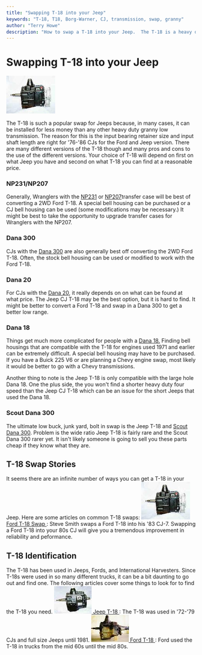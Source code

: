 ```yaml
---
title: "Swapping T-18 into your Jeep"
keywords: "T-18, T18, Borg-Warner, CJ, transmission, swap, granny"
author: "Terry Howe"
description: "How to swap a T-18 into your Jeep.  The T-18 is a heavy duty, granny low, four speed manual transmission."
---
```

# Swapping T-18 into your Jeep

[![Ford T-18 side](../../img/transmission/upgrades/ft18s_.jpg)](../../img/transmission/upgrades/ft18s.jpg)

The T-18 is such a popular swap for Jeeps because, in many cases, it can be installed for less money than any other heavy duty granny low transmission. The reason for this is the input bearing retainer size and input shaft length are right for '76-'86 CJs for the Ford and Jeep version. There are many different versions of the T-18 though and many pros and cons to the use of the different versions. Your choice of T-18 will depend on first on what Jeep you have and second on what T-18 you can find at a reasonable price.

### NP231/NP207

Generally, Wranglers with the [NP231](../../xfer/factory/np231.md) or [NP207](../../xfer/factory/np207.md)transfer case will be best of converting a 2WD Ford T-18. A special bell housing can be purchased or a CJ bell housing can be used (some modifications may be necessary.) It might be best to take the opportunity to upgrade transfer cases for Wranglers with the NP207.

### Dana 300

CJs with the [Dana 300](../../xfer/factory/d300.md) are also generally best off converting the 2WD Ford T-18. Often, the stock bell housing can be used or modified to work with the Ford T-18.

### Dana 20

For CJs with the [Dana 20](../../xfer/factory/d20.md), it really depends on on what can be found at what price. The Jeep CJ T-18 may be the best option, but it is hard to find. It might be better to convert a Ford T-18 and swap in a Dana 300 to get a better low range.

### Dana 18

Things get much more complicated for people with a [Dana 18.](../../xfer/factory/d18.md) Finding bell housings that are compatible with the T-18 for engines used 1971 and earlier can be extremely difficult. A special bell housing may have to be purchased. If you have a Buick 225 V6 or are planning a Chevy engine swap, most likely it would be better to go with a Chevy transmissions.

Another thing to note is the Jeep T-18 is only compatible with the large hole Dana 18. One the plus side, the you won't find a shorter heavy duty four speed than the Jeep CJ T-18 which can be an issue for the short Jeeps that used the Dana 18.

### Scout Dana 300

The ultimate low buck, junk yard, bolt in swap is the Jeep T-18 and [Scout Dana 300](../../xfer/upgrades/scout300.md). Problem is the wide ratio Jeep T-18 is fairly rare and the Scout Dana 300 rarer yet. It isn't likely someone is going to sell you these parts cheap if they know what they are.

## T-18 Swap Stories

It seems there are an infinite number of ways you can get a T-18 in your Jeep. Here are some articles on common T-18 swaps:
![](../../img/transmission/upgrades/ft18s_.jpg)[ Ford T-18 Swap ](fordt18/index.md): Steve Smith swaps a Ford T-18 into his '83 CJ-7. Swapping a Ford T-18 into your 80s CJ will give you a tremendous improvement in reliability and peformance.

## T-18 Identification

The T-18 has been used in Jeeps, Fords, and International Harvesters. Since T-18s were used in so many different trucks, it can be a bit daunting to go out and find one. The following articles cover some things to look for to find the T-18 you need.
![T-18 side](../../img/transmission/factory/t18s_.jpg)[ Jeep T-18 ](../factory/t18.md): The T-18 was used in '72-'79 CJs and full size Jeeps until 1981\. ![Ford T-18](../../img/transmission/upgrades/fordt18/ford2wdt18_.jpg)[ Ford T-18 ](ford/fordt18id.md): Ford used the T-18 in trucks from the mid 60s until the mid 80s.